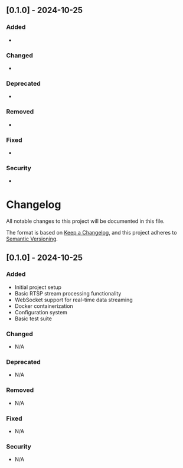 ## [0.1.0] - 2024-10-25

### Added
- 

### Changed
- 

### Deprecated
- 

### Removed
- 

### Fixed
- 

### Security
- 

# Changelog

All notable changes to this project will be documented in this file.

The format is based on [Keep a Changelog](https://keepachangelog.com/en/1.0.0/),
and this project adheres to [Semantic Versioning](https://semver.org/spec/v2.0.0.html).

## [0.1.0] - 2024-10-25

### Added
- Initial project setup
- Basic RTSP stream processing functionality
- WebSocket support for real-time data streaming
- Docker containerization
- Configuration system
- Basic test suite

### Changed
- N/A

### Deprecated
- N/A

### Removed
- N/A

### Fixed
- N/A

### Security
- N/A
